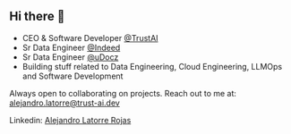 ## Hi there 👋

- CEO & Software Developer [@TrustAI](https://github.com/TrustxAI)
- Sr Data Engineer [@Indeed](https://www.indeed.com)
- Sr Data Engineer [@uDocz](https://www.udocz.com/home)
- Building stuff related to Data Engineering, Cloud Engineering, LLMOps and Software Development

Always open to collaborating on projects. Reach out to me at: alejandro.latorre@trust-ai.dev

Linkedin: [Alejandro Latorre Rojas](https://www.linkedin.com/in/alejandro-latorre-rojas/)

<!--- 
## Tech stack
![Top Langs](https://github-readme-stats.vercel.app/api/top-langs/?username=alejlatorre&hide=jupyter%20notebook,javascript,html,css&layout=compact&theme=dracula)

[![alejlatorre's GitHub stats-Dark](https://github-readme-stats.vercel.app/api?username=alejlatorre&show_icons=true&theme=dracula#gh-dark-mode-only)](https://github.com/alejlatorre/github-readme-stats)
->
